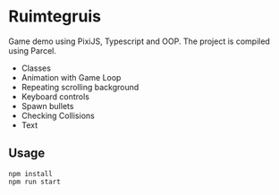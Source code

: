 # Ruimtegruis

Game demo using PixiJS, Typescript and OOP. The project is compiled using Parcel.

- Classes
- Animation with Game Loop
- Repeating scrolling background 
- Keyboard controls
- Spawn bullets
- Checking Collisions
- Text

## Usage

```
npm install
npm run start
```
